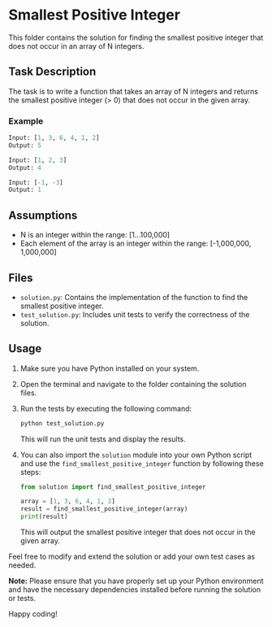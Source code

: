 
# Smallest Positive Integer

This folder contains the solution for finding the smallest positive integer that does not occur in an array of N integers.

## Task Description

The task is to write a function that takes an array of N integers and returns the smallest positive integer (> 0) that does not occur in the given array.

### Example

```python
Input: [1, 3, 6, 4, 1, 2]
Output: 5

Input: [1, 2, 3]
Output: 4

Input: [-1, -3]
Output: 1
```

## Assumptions

- N is an integer within the range: [1...100,000]
- Each element of the array is an integer within the range: [-1,000,000, 1,000,000]

## Files

- `solution.py`: Contains the implementation of the function to find the smallest positive integer.
- `test_solution.py`: Includes unit tests to verify the correctness of the solution.

## Usage

1. Make sure you have Python installed on your system.
2. Open the terminal and navigate to the folder containing the solution files.
3. Run the tests by executing the following command:

   ```bash
   python test_solution.py
   ```

   This will run the unit tests and display the results.

4. You can also import the `solution` module into your own Python script and use the `find_smallest_positive_integer` function by following these steps:

   ```python
   from solution import find_smallest_positive_integer

   array = [1, 3, 6, 4, 1, 2]
   result = find_smallest_positive_integer(array)
   print(result)
   ```

   This will output the smallest positive integer that does not occur in the given array.

Feel free to modify and extend the solution or add your own test cases as needed.

**Note:** Please ensure that you have properly set up your Python environment and have the necessary dependencies installed before running the solution or tests.

Happy coding!